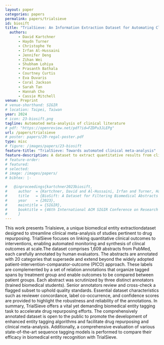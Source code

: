 ```yaml
---
layout: paper
categories: papers
permalink: papers/trialsieve
id: biosift
title: "TrialSieve: An Information Extraction Dataset for Automating Clinical Meta Analysis"
  authors:
      - David Kartchner
      - Haydn Turner
      - Christophe Ye
      - Irfan Al-Hussaini
      - Jennifer Deng
      - Zihan Wei
      - Shubham Lohiya
      - Prasanth Bathala
      - Courtney Curtis
      - Eva Duvaris
      - Coral Jackson
      - Sarah Tan
      - Hannah Cho
      - Cassie Mitchell
venue: Preprint
# venue-shorthand: SIGIR
# location: Taipei, Taiwan
year: 2024
# icon: 23-biosift.png
tagline: Automated meta-analysis of clinical literature
# pdf: "https://openreview.net/pdf?id=FZDPu3JLEPg"
url: /papers/trialsieve
# poster: papers/20-regal-poster.pdf
type: misc
# figure: /images/papers/23-biosift
feature-title: "TrialSieve: Towards automated clinical meta-analysis"
feature-description: A dataset to extract quantitative results from clinical research articles
# feature-order: 
# featured: 
# selected: 
# image: /images/papers/
# bibtex: |-

#   @inproceedings{kartchner2023biosift,
#     author  = {Kartchner, David and Al-Hussaini, Irfan and Turner, Haydn and Deng, Jennifer and Lohiya, Shugham and Bathala, Prasanth and Mitchell, Cassie},
#     title   = {BioSift: A Dataset for Filtering Biomedical Abstracts for Drug Repurposing and Clinical Meta-Analysis},
#     year    = {2023},
#     maintitle = {SIGIR},
#     booktitle = {46th International ACM SIGIR Conference on Research and Development in Information Retrieval},
#     }
---
```


  This work presents Trialsieve, a unique biomedical entity extractiondataset designed to streamline clinical meta-analysis of studies pertinent to drug repurposing.  TrialSieve focuses on linking quantitative clinical outcomes to interventions, enabling automated monitoring and synthesis of clincal outcomes at scale.The dataset comprises 1,609 abstracts from PubMed, each carefully annotated by human evaluators. The abstracts are annotated with 20 categories that supersede and extend beyond the widely adopted patient-intervention-comparator-outcome (PICO) approach. These labels are complemented by a set of relation annotations that organize tagged spans by treatment group and enable outcomes to be compared between patient groups.  Each abstract was scrutinized by three distinct annotators (trained biomedical students). Senior annotators review and cross-check a flagged subset to uphold quality standards. Essential dataset characteristics such as reviewer concordance, label co-occurrence, and confidence scores are provided to highlight the robustness and reliability of the annotations. In summary, TrialSieve offers a vital yet demanding biomedical entity tagging task to accelerate drug repurposing efforts. The comprehensively annotated dataset is open to the public to promote the development of enhanced entity tagging algorithms and facilitate drug repurposing and clinical meta-analysis. Additionally, a comprehensive evaluation of various state-of-the-art sequence tagging models is performed to compare their efficacy in biomedical entity recognition with TrialSieve. 